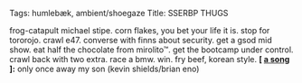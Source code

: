 Tags: humlebæk, ambient/shoegaze
Title: SSERBP THUGS
  
frog-catapult michael stipe. corn flakes, you bet your life it is. stop for tororojo. crawl e47. converse with finns about security. get a gsod mid show. eat half the chocolate from mirolito™. get the bootcamp under control. crawl back with two extra. race a bmw. win. fry beef, korean style.
**[ [a song](https://www.youtube.com/watch?v=HJlmCtpOfNU) ]:** only once away my son (kevin shields/brian eno)